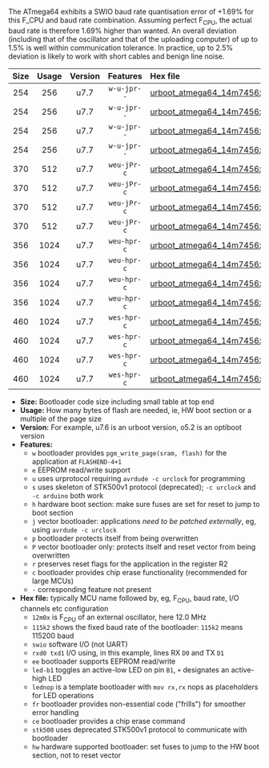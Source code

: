 The ATmega64 exhibits a SWIO baud rate quantisation error of +1.69% for this F_CPU and baud rate combination. Assuming perfect F<sub>CPU</sub>, the actual baud rate is therefore 1.69% higher than wanted. An overall deviation (including that of the oscillator and that of the uploading computer) of up to 1.5% is well within communication tolerance. In practice, up to 2.5% deviation is likely to work with short cables and benign line noise.

|Size|Usage|Version|Features|Hex file|
|:-:|:-:|:-:|:-:|:--|
|254|256|u7.7|`w-u-jpr--`|[urboot_atmega64_14m7456x_+500k0_swio_rxd2_txd3_led+b5.hex](https://raw.githubusercontent.com/stefanrueger/urboot.hex/main/mcus/atmega64/external_oscillator/fcpu_14m7456x/br_+500k0/urboot_atmega64_14m7456x_+500k0_swio_rxd2_txd3_led+b5.hex)|
|254|256|u7.7|`w-u-jpr--`|[urboot_atmega64_14m7456x_+500k0_swio_rxd2_txd3_lednop.hex](https://raw.githubusercontent.com/stefanrueger/urboot.hex/main/mcus/atmega64/external_oscillator/fcpu_14m7456x/br_+500k0/urboot_atmega64_14m7456x_+500k0_swio_rxd2_txd3_lednop.hex)|
|254|256|u7.7|`w-u-jpr--`|[urboot_atmega64_14m7456x_+500k0_swio_rxe0_txe1_led+b5.hex](https://raw.githubusercontent.com/stefanrueger/urboot.hex/main/mcus/atmega64/external_oscillator/fcpu_14m7456x/br_+500k0/urboot_atmega64_14m7456x_+500k0_swio_rxe0_txe1_led+b5.hex)|
|254|256|u7.7|`w-u-jpr--`|[urboot_atmega64_14m7456x_+500k0_swio_rxe0_txe1_lednop.hex](https://raw.githubusercontent.com/stefanrueger/urboot.hex/main/mcus/atmega64/external_oscillator/fcpu_14m7456x/br_+500k0/urboot_atmega64_14m7456x_+500k0_swio_rxe0_txe1_lednop.hex)|
|370|512|u7.7|`weu-jPr-c`|[urboot_atmega64_14m7456x_+500k0_swio_rxd2_txd3_ee_led+b5_fr_ce.hex](https://raw.githubusercontent.com/stefanrueger/urboot.hex/main/mcus/atmega64/external_oscillator/fcpu_14m7456x/br_+500k0/urboot_atmega64_14m7456x_+500k0_swio_rxd2_txd3_ee_led+b5_fr_ce.hex)|
|370|512|u7.7|`weu-jPr-c`|[urboot_atmega64_14m7456x_+500k0_swio_rxd2_txd3_ee_lednop_fr_ce.hex](https://raw.githubusercontent.com/stefanrueger/urboot.hex/main/mcus/atmega64/external_oscillator/fcpu_14m7456x/br_+500k0/urboot_atmega64_14m7456x_+500k0_swio_rxd2_txd3_ee_lednop_fr_ce.hex)|
|370|512|u7.7|`weu-jPr-c`|[urboot_atmega64_14m7456x_+500k0_swio_rxe0_txe1_ee_led+b5_fr_ce.hex](https://raw.githubusercontent.com/stefanrueger/urboot.hex/main/mcus/atmega64/external_oscillator/fcpu_14m7456x/br_+500k0/urboot_atmega64_14m7456x_+500k0_swio_rxe0_txe1_ee_led+b5_fr_ce.hex)|
|370|512|u7.7|`weu-jPr-c`|[urboot_atmega64_14m7456x_+500k0_swio_rxe0_txe1_ee_lednop_fr_ce.hex](https://raw.githubusercontent.com/stefanrueger/urboot.hex/main/mcus/atmega64/external_oscillator/fcpu_14m7456x/br_+500k0/urboot_atmega64_14m7456x_+500k0_swio_rxe0_txe1_ee_lednop_fr_ce.hex)|
|356|1024|u7.7|`weu-hpr-c`|[urboot_atmega64_14m7456x_+500k0_swio_rxd2_txd3_ee_led+b5_fr_ce_hw.hex](https://raw.githubusercontent.com/stefanrueger/urboot.hex/main/mcus/atmega64/external_oscillator/fcpu_14m7456x/br_+500k0/urboot_atmega64_14m7456x_+500k0_swio_rxd2_txd3_ee_led+b5_fr_ce_hw.hex)|
|356|1024|u7.7|`weu-hpr-c`|[urboot_atmega64_14m7456x_+500k0_swio_rxd2_txd3_ee_lednop_fr_ce_hw.hex](https://raw.githubusercontent.com/stefanrueger/urboot.hex/main/mcus/atmega64/external_oscillator/fcpu_14m7456x/br_+500k0/urboot_atmega64_14m7456x_+500k0_swio_rxd2_txd3_ee_lednop_fr_ce_hw.hex)|
|356|1024|u7.7|`weu-hpr-c`|[urboot_atmega64_14m7456x_+500k0_swio_rxe0_txe1_ee_led+b5_fr_ce_hw.hex](https://raw.githubusercontent.com/stefanrueger/urboot.hex/main/mcus/atmega64/external_oscillator/fcpu_14m7456x/br_+500k0/urboot_atmega64_14m7456x_+500k0_swio_rxe0_txe1_ee_led+b5_fr_ce_hw.hex)|
|356|1024|u7.7|`weu-hpr-c`|[urboot_atmega64_14m7456x_+500k0_swio_rxe0_txe1_ee_lednop_fr_ce_hw.hex](https://raw.githubusercontent.com/stefanrueger/urboot.hex/main/mcus/atmega64/external_oscillator/fcpu_14m7456x/br_+500k0/urboot_atmega64_14m7456x_+500k0_swio_rxe0_txe1_ee_lednop_fr_ce_hw.hex)|
|460|1024|u7.7|`wes-hpr-c`|[urboot_atmega64_14m7456x_+500k0_swio_rxd2_txd3_ee_led+b5_fr_ce_stk500_hw.hex](https://raw.githubusercontent.com/stefanrueger/urboot.hex/main/mcus/atmega64/external_oscillator/fcpu_14m7456x/br_+500k0/urboot_atmega64_14m7456x_+500k0_swio_rxd2_txd3_ee_led+b5_fr_ce_stk500_hw.hex)|
|460|1024|u7.7|`wes-hpr-c`|[urboot_atmega64_14m7456x_+500k0_swio_rxd2_txd3_ee_lednop_fr_ce_stk500_hw.hex](https://raw.githubusercontent.com/stefanrueger/urboot.hex/main/mcus/atmega64/external_oscillator/fcpu_14m7456x/br_+500k0/urboot_atmega64_14m7456x_+500k0_swio_rxd2_txd3_ee_lednop_fr_ce_stk500_hw.hex)|
|460|1024|u7.7|`wes-hpr-c`|[urboot_atmega64_14m7456x_+500k0_swio_rxe0_txe1_ee_led+b5_fr_ce_stk500_hw.hex](https://raw.githubusercontent.com/stefanrueger/urboot.hex/main/mcus/atmega64/external_oscillator/fcpu_14m7456x/br_+500k0/urboot_atmega64_14m7456x_+500k0_swio_rxe0_txe1_ee_led+b5_fr_ce_stk500_hw.hex)|
|460|1024|u7.7|`wes-hpr-c`|[urboot_atmega64_14m7456x_+500k0_swio_rxe0_txe1_ee_lednop_fr_ce_stk500_hw.hex](https://raw.githubusercontent.com/stefanrueger/urboot.hex/main/mcus/atmega64/external_oscillator/fcpu_14m7456x/br_+500k0/urboot_atmega64_14m7456x_+500k0_swio_rxe0_txe1_ee_lednop_fr_ce_stk500_hw.hex)|

- **Size:** Bootloader code size including small table at top end
- **Usage:** How many bytes of flash are needed, ie, HW boot section or a multiple of the page size
- **Version:** For example, u7.6 is an urboot version, o5.2 is an optiboot version
- **Features:**
  + `w` bootloader provides `pgm_write_page(sram, flash)` for the application at `FLASHEND-4+1`
  + `e` EEPROM read/write support
  + `u` uses urprotocol requiring `avrdude -c urclock` for programming
  + `s` uses skeleton of STK500v1 protocol (deprecated); `-c urclock` and `-c arduino` both work
  + `h` hardware boot section: make sure fuses are set for reset to jump to boot section
  + `j` vector bootloader: applications *need to be patched externally*, eg, using `avrdude -c urclock`
  + `p` bootloader protects itself from being overwritten
  + `P` vector bootloader only: protects itself and reset vector from being overwritten
  + `r` preserves reset flags for the application in the register R2
  + `c` bootloader provides chip erase functionality (recommended for large MCUs)
  + `-` corresponding feature not present
- **Hex file:** typically MCU name followed by, eg, F<sub>CPU</sub>, baud rate, I/O channels etc configuration
  + `12m0x` is F<sub>CPU</sub> of an external oscillator, here 12.0 MHz
  + `115k2` shows the fixed baud rate of the bootloader: `115k2` means 115200 baud
  + `swio` software I/O (not UART)
  + `rxd0 txd1` I/O using, in this example, lines RX `D0` and TX `D1`
  + `ee` bootloader supports EEPROM read/write
  + `led-b1` toggles an active-low LED on pin `B1`, `+` designates an active-high LED
  + `lednop` is a template bootloader with `mov rx,rx` nops as placeholders for LED operations
  + `fr` bootloader provides non-essential code ("frills") for smoother error handling
  + `ce` bootloader provides a chip erase command
  + `stk500` uses deprecated STK500v1 protocol to communicate with bootloader
  + `hw` hardware supported bootloader: set fuses to jump to the HW boot section, not to reset vector
